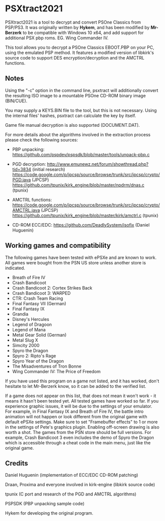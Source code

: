 PSXtract2021
========

PSXtract2021 is a tool to decrypt and convert PSOne Classics from PSP/PS3.
It was originally written by **Hykem**, and has been modified by **Mr-Berzerk**
to be compatible with Windows 10 x64, and add support for additional PSX pbp roms.
EG. Wing Commander IV.

This tool allows you to decrypt a PSOne Classics EBOOT.PBP on your PC, using
the emulated PSP method.
It features a modified version of libkirk's source code to support DES
encryption/decryption and the AMCTRL functions.


Notes
-------

Using the "-c" option in the command line, psxtract will additionally
convert the resulting ISO image to a mountable PSOne CD-ROM binary image (BIN/CUE).

You may supply a KEYS.BIN file to the tool, but this is not necessary.
Using the internal files' hashes, psxtract can calculate the key by itself.

Game file manual decryption is also supported (DOCUMENT.DAT).

For more details about the algorithms involved in the extraction process
please check the following sources:
- PBP unpacking: 
  https://github.com/pspdev/pspsdk/blob/master/tools/unpack-pbp.c

- PGD decryption:
  http://www.emunewz.net/forum/showthread.php?tid=3834 (initial research)
  https://code.google.com/p/jpcsp/source/browse/trunk/src/jpcsp/crypto/PGD.java (JPCSP)
  https://github.com/tpunix/kirk_engine/blob/master/npdrm/dnas.c (tpunix)

- AMCTRL functions:
  https://code.google.com/p/jpcsp/source/browse/trunk/src/jpcsp/crypto/AMCTRL.java (JPCSP)
  https://github.com/tpunix/kirk_engine/blob/master/kirk/amctrl.c (tpunix)
  
- CD-ROM ECC/EDC:
  https://github.com/DeadlySystem/isofix (Daniel Huguenin)


Working games and compatibility
-------------------------------

The following games have been tested with ePSXe and are known to work. All games were bought from the PSN US store unless another store is indicated.

- Breath of Fire IV
- Crash Bandicoot
- Crash Bandicoot 2: Cortex Strikes Back
- Crash Bandicoot 3: WARPED
- CTR: Crash Team Racing
- Final Fantasy VII (German)
- Final Fantasy IX
- Grandia
- Disney's Hercules
- Legend of Dragoon
- Legend of Mana
- Metal Gear Solid (German)
- Metal Slug X
- Simcity 2000
- Spyro the Dragon
- Spyro 2: Ripto's Rage
- Spyro Year of the Dragon
- The Misadventures of Tron Bonne
- Wing Commander IV: The Price of Freedom

If you have used this program on a game not listed, and it has worked, don't hesitate to let
Mr-Berzerk know, so it can be added to the verified list.

If a game does not appear on this list, that does not mean it won't work - it means it hasn't been tested yet. All tested games have worked so far. If you experience graphic issues, it will be due to the settings of your emulator. For example, in Final Fantasy IX and Breath of Fire IV, the battle intro animation will not happen or look different from the original game with default ePSXe settings. Make sure to set "Framebuffer effects" to 1 or more in the settings of Pete's graphics plugin. Enabling off-screen drawing is also worth a shot. The games from the PSN store should be full versions. For example, Crash Bandicoot 3 even includes the demo of Spyro the Dragon which is accessible through a cheat code in the main menu, just like the original game.


Credits
-------

Daniel Huguenin (implementation of ECC/EDC CD-ROM patching) 

Draan, Proxima and everyone involved in kirk-engine (libkirk source code)

tpunix (C port and research of the PGD and AMCTRL algorithms)

PSPSDK (PBP unpacking sample code)

Hykem for developing the original program.

